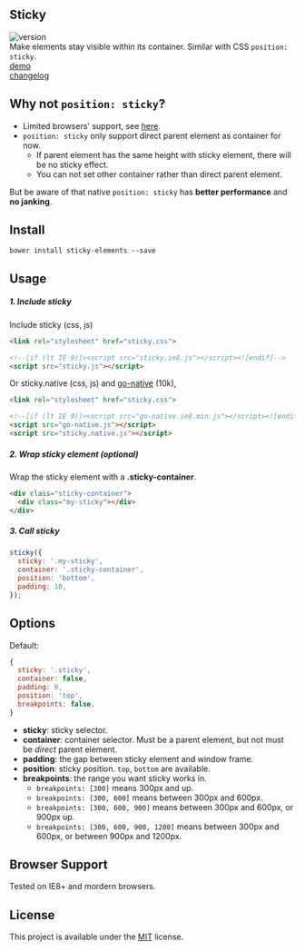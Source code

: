## Sticky
![version](https://img.shields.io/badge/Version-0.1.6-blue.svg)  
Make elements stay visible within its container. Similar with CSS `position: sticky`.  
[demo](http://creatiointl.org/william/sticky/v0/tests/)  
[changelog](https://github.com/ganlanyuan/sticky/blob/master/CHANGELOG.md)  

## Why not `position: sticky`?
- Limited browsers' support, see [here](http://caniuse.com/#search=sticky).
- `position: sticky` only support direct parent element as container for now. 
  - If parent element has the same height with sticky element, there will be no sticky effect.
  - You can not set other container rather than direct parent element.   

But be aware of that native `position: sticky` has **better performance** and **no janking**.  

## Install
```
bower install sticky-elements --save
```

## Usage
##### 1. Include sticky
Include sticky (css, js)
```html
<link rel="stylesheet" href="sticky.css">

<!--[if (lt IE 9)]><script src="sticky.ie8.js"></script><![endif]-->
<script src="sticky.js"></script>
```
Or sticky.native (css, js) and [go-native](https://github.com/ganlanyuan/go-native) (10k),
```html
<link rel="stylesheet" href="sticky.css">

<!--[if (lt IE 9)]><script src="go-native.ie8.min.js"></script><![endif]-->
<script src="go-native.js"></script>
<script src="sticky.native.js"></script>
```
##### 2. Wrap sticky element (optional)
Wrap the sticky element with a **.sticky-container**.
```html
<div class="sticky-container">
  <div class="my-sticky"></div>
</div>
```

##### 3. Call sticky
```javascript
sticky({
  sticky: '.my-sticky', 
  container: '.sticky-container', 
  position: 'bottom',
  padding: 10,
});
```

## Options
Default:
```javascript
{ 
  sticky: '.sticky',
  container: false,
  padding: 0,
  position: 'top',
  breakpoints: false,
}
```
- **sticky**: sticky selector.
- **container**: container selector. Must be a parent element, but not must be *direct* parent element.
- **padding**: the gap between sticky element and window frame.
- **position**: sticky position. `top`, `bottom` are available.
- **breakpoints**: the range you want sticky works in.
  - `breakpoints: [300]` means 300px and up.
  - `breakpoints: [300, 600]` means between 300px and 600px.
  - `breakpoints: [300, 600, 900]` means between 300px and 600px, or 900px up.
  - `breakpoints: [300, 600, 900, 1200]` means between 300px and 600px, or between 900px and 1200px.

## Browser Support
Tested on IE8+ and mordern browsers.

## License
This project is available under the [MIT](https://opensource.org/licenses/mit-license.php) license.  

